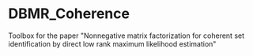 # DBMR_Coherence
Toolbox for the paper "Nonnegative matrix factorization for coherent set identification by direct low rank maximum likelihood estimation" 
